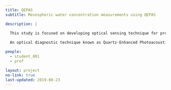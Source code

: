 ```yaml
---
title: QEPAS
subtitle: Mesospheric water concentration measurements using QEPAS

description: |
  
  This study is focused on developing optical sensing technique for probing and understanding water concentration in the mesoshere. This portion of the Earth’s atmosphere is believed to have a significant impact on global warming but its effects are not well-defined. Furthermore, precise water concentration measurement high above the Earth surface is not trivial.

  An optical diagnostic technique known as Quartz-Enhanced Photoacoustic Spectroscopy (QEPAS) is applied for ppm-level water concentration measurements between 10 to 50km above sea level. QEPAS is a very sensitive optical diagnostics technique that are used in various applications. This technique would provide an affordable and compact sensing platform that can be extended to studying other gases and their impacts of climate change.

people:
  - student_001
  - prof

layout: project
no-link: true
last-updated: 2019-08-23
---
```

